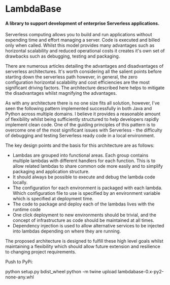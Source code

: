 # LambdaBase

#### A library to support development of enterprise Serverless applications.

Serverless computing allows you to build and run applications without expending time and 
effort managing a server. Code is executed and billed only when called. Whilst this model 
provides many advantages such as horizontal scalability and reduced operational costs 
it creates it's own set of drawbacks such as debugging, testing and packaging.

There are numerous articles detailing the advantages and disadvantages of serverless 
architectures. It's worth considering all the salient points before starting down the 
serverless path however, in general, the zero configuration horizontal scalability 
and cost efficiencies are the most significant driving factors. The architecture 
described here helps to mitigate the disadvantages whilst magnifying the advantages.

As with any architecture there is no one size fits all solution, however, I've seen the 
following pattern implemented successfully in both Java and Python across multiple domains. 
I believe it provides a reasonable amount of flexibility whilst being sufficiently structured 
to help developers rapidly implement clean code. One of the guiding principles of this 
pattern is to overcome one of the most significant issues with Serverless - the difficulty 
of debugging and testing Serverless ready code in a local environment. 

The key design points and the basis for this architecture are as follows:

* Lambdas are grouped into functional areas. Each group contains multiple lambdas with 
different handlers for each function. This is to allow related lambdas to share common 
ode more easily and to simplify packaging and application structure.
* It should always be possible to execute and debug the lambda code locally.
* The configuration for each environment is packaged with each lambda. Which 
configuration file to use is specified by an environment variable which is specified 
at deployment time.
* The code to package and deploy each of the lambdas lives with the runtime code
* One click deployment to new environments should be trivial, and the concept of 
infrastructure as code should be maintained at all times.
* Dependency injection is used to allow alternative services to be injected into lambdas 
depending on where they are running.

The proposed architecture is designed to fulfill these high level goals whilst maintaining 
a flexibility which should allow future extension and resilience to changing project requirements.

Push to PyPi: 

python setup.py bdist_wheel
python -m twine upload lambdabase-0.x-py2-none-any.whl

